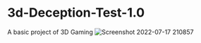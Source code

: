 # 3d-Deception-Test-1.0
A basic project of 3D Gaming
![Screenshot 2022-07-17 210857](https://user-images.githubusercontent.com/86989206/179436474-b6ef85f0-b5d5-493b-af4c-dbccaea467bc.png)
